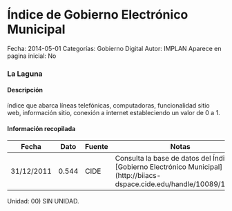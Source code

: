 Índice de Gobierno Electrónico Municipal
=====

Fecha: 2014-05-01
Categorías: Gobierno Digital
Autor: IMPLAN
Aparece en pagina inicial: No

### La Laguna

#### Descripción

índice que abarca líneas telefónicas, computadoras, funcionalidad sitio web, información sitio, conexión a internet estableciendo un valor de 0 a 1.

<!-- break -->

#### Información recopilada

<table class="table table-hover table-bordered matriz">
  <thead>
    <tr><th>Fecha</th><th>Dato</th><th>Fuente</th><th>Notas</th></tr>
  </thead>
  <tbody>
    <tr><td class="centrado">31/12/2011</td><td class="derecha">0.544</td><td>CIDE</td><td>Consulta la base de datos del Índice de [Gobierno Electrónico Municipal](http://biiacs-dspace.cide.edu/handle/10089/16427)</td></tr>
  </tbody>
</table>

Unidad: 00) SIN UNIDAD.
